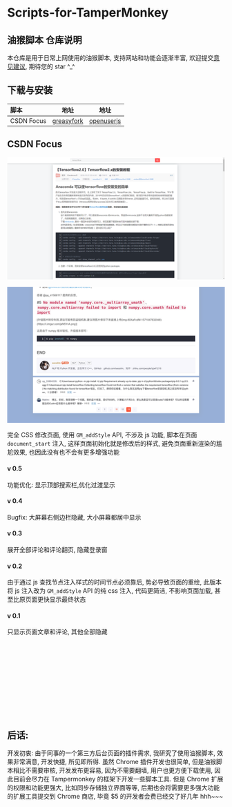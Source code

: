 # Scripts-for-TamperMonkey

## 油猴脚本 仓库说明

本仓库是用于日常上网使用的油猴脚本, 支持网站和功能会逐渐丰富, 欢迎提交[意见建议](https://github.com/Germxu/Scripts-for-TamperMonkey/issues/new), 期待您的 star ^\_^

## 下载与安装

| 脚本       |                                 地址                                 |                              地址                              |
| :--------- | :------------------------------------------------------------------: | :------------------------------------------------------------: |
| CSDN Focus | [greasyfork](https://greasyfork.org/zh-CN/scripts/420352-csdn-focus) | [openuserjs](https://openuserjs.org/scripts/Germxu/CSDN_Focus) |


## CSDN Focus

![头部](images/design_2.png) 

![评论](images/comment.png)

完全 CSS 修改页面, 使用 `GM_addStyle` API, 不涉及 js 功能, 脚本在页面 `document_start` 注入, 这样页面初始化就是修改后的样式, 避免页面重新渲染的尴尬效果, 也因此没有也不会有更多增强功能

#### v 0.5
功能优化: 显示顶部搜索栏,优化过渡显示

#### v 0.4
Bugfix: 大屏幕右侧边栏隐藏, 大小屏幕都居中显示

#### v 0.3
展开全部评论和评论翻页, 隐藏登录窗

#### v 0.2

由于通过 js 查找节点注入样式的时间节点必须靠后, 势必导致页面的重绘, 此版本将 js 注入改为 `GM_addStyle` API 的纯 css 注入, 代码更简洁, 不影响页面加载, 甚至比原页面更快显示最终状态

#### v 0.1

只显示页面文章和评论, 其他全部隐藏

&emsp;  
&emsp;  
&emsp;  
&emsp;  
&emsp;  
&emsp;  
&emsp;  
&emsp;  
&emsp;  
&emsp;

## 后话:

开发初衷: 由于同事的一个第三方后台页面的插件需求, 我研究了使用油猴脚本, 效果非常满意, 开发快捷, 所见即所得. 虽然 Chrome 插件开发也很简单, 但是油猴脚本相比不需要审核, 开发发布更容易, 因为不需要翻墙, 用户也更方便下载使用, 因此目前会尽力在 Tampermonkey 的框架下开发一些脚本工具. 但是 Chrome 扩展的权限和功能更强大, 比如同步存储独立界面等等, 后期也会将需要更多强大功能的扩展工具提交到 Chrome 商店, 毕竟 $5 的开发者会费已经交了好几年 hhh~~~
